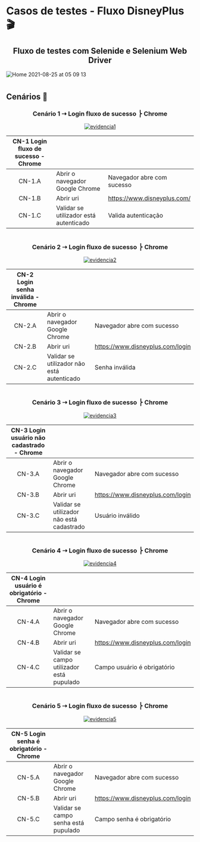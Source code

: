 # Casos de testes - Fluxo DisneyPlus 🎬

<div text align="center">
  
## Fluxo de testes com Selenide e Selenium Web Driver
  
</div>
  
![Home 2021-08-25 at 05 09 13](https://user-images.githubusercontent.com/990877/130764847-688c1eb8-bce7-41c1-85e9-e163a8add655.png)

#

## Cenários 📸

<div text align="center">
  
### Cenário 1 ⇢ Login fluxo de sucesso ⎬ Chrome
  
<a href="https://user-images.githubusercontent.com/990877/130768388-4f9911c5-be81-4766-9e57-7c0db801a65d.png"/><img alt="evidencia1" src="https://img.shields.io/badge/evidence-IO-green"/></a>
</div>
  
| CN-1 Login fluxo de sucesso - Chrome  |   |   |
|:-:|---|---|
|  CN-1.A | Abrir o navegador Google Chrome  | Navegador abre com sucesso  |
|  CN-1.B | Abrir uri  | https://www.disneyplus.com/  |
|  CN-1.C | Validar se  utilizador está autenticado | Valida autenticação

#
#

<div text align="center">
  
### Cenário 2 ⇢ Login fluxo de sucesso ⎬ Chrome
  
<a href=""/><img alt="evidencia2" src="https://img.shields.io/badge/evidence-IO-green"/></a>
</div>

| CN-2 Login senha inválida - Chrome  |   |   |
|:-:|---|---|
|  CN-2.A | Abrir o navegador Google Chrome  | Navegador abre com sucesso  |
|  CN-2.B | Abrir uri  | https://www.disneyplus.com/login  |
|  CN-2.C | Validar se  utilizador não está autenticado | Senha inválida

  
#
#

<div text align="center">
  
### Cenário 3 ⇢ Login fluxo de sucesso ⎬ Chrome
  
<a href=""/><img alt="evidencia3" src="https://img.shields.io/badge/evidence-IO-green"/></a>
</div>

| CN-3 Login usuário não cadastrado - Chrome  |   |   |
|:-:|---|---|
|  CN-3.A | Abrir o navegador Google Chrome  | Navegador abre com sucesso  |
|  CN-3.B | Abrir uri  | https://www.disneyplus.com/login  |
|  CN-3.C | Validar se  utilizador não está cadastrado | Usuário inválido


#
#

<div text align="center">
  
### Cenário 4 ⇢ Login fluxo de sucesso ⎬ Chrome
  
<a href=""/><img alt="evidencia4" src="https://img.shields.io/badge/evidence-IO-green"/></a>
</div>


| CN-4 Login usuário é obrigatório - Chrome  |   |   |
|:-:|---|---|
|  CN-4.A | Abrir o navegador Google Chrome  | Navegador abre com sucesso  |
|  CN-4.B | Abrir uri  | https://www.disneyplus.com/login  |
|  CN-4.C | Validar se campo utilizador está pupulado | Campo usuário é obrigatório
   

#
#

<div text align="center">
  
### Cenário 5 ⇢ Login fluxo de sucesso ⎬ Chrome
  
<a href=""/><img alt="evidencia5" src="https://img.shields.io/badge/evidence-IO-green"/></a>
</div>

| CN-5 Login senha é obrigatório - Chrome  |   |   |
|:-:|---|---|
|  CN-5.A | Abrir o navegador Google Chrome  | Navegador abre com sucesso  |
|  CN-5.B | Abrir uri  | https://www.disneyplus.com/login  |
|  CN-5.C | Validar se campo senha está pupulado | Campo senha é obrigatório

#
